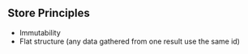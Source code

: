 ## Store Principles
* Immutability
* Flat structure (any data gathered from one result use the same id)
